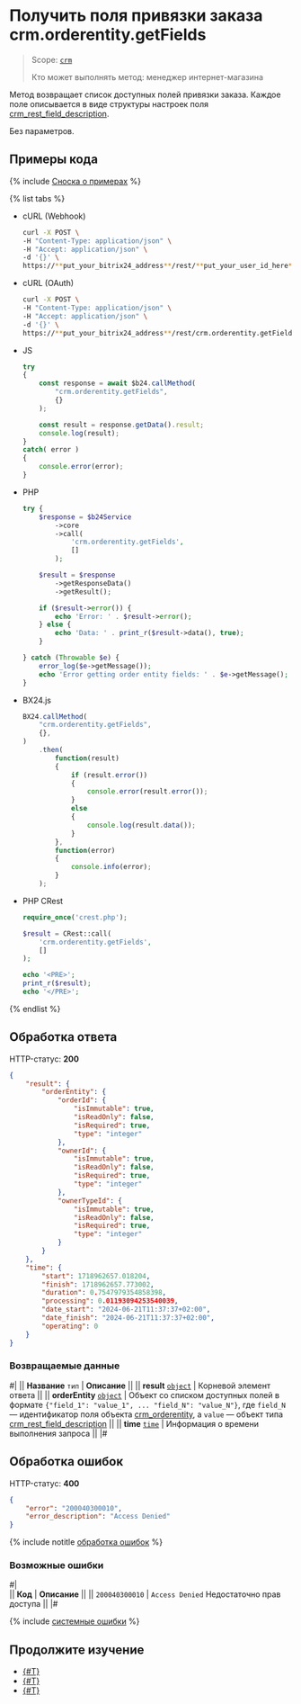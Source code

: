 # Получить поля привязки заказа crm.orderentity.getFields

> Scope: [`crm`](../../../scopes/permissions.md)
>
> Кто может выполнять метод: менеджер интернет-магазина

Метод возвращает список доступных полей привязки заказа. Каждое поле описывается в виде структуры настроек поля [crm_rest_field_description](../../data-types.md#crm_rest_field_description).

Без параметров.

## Примеры кода

{% include [Сноска о примерах](../../../../_includes/examples.md) %}

{% list tabs %}

- cURL (Webhook)

    ```bash
    curl -X POST \
    -H "Content-Type: application/json" \
    -H "Accept: application/json" \
    -d '{}' \
    https://**put_your_bitrix24_address**/rest/**put_your_user_id_here**/**put_your_webhook_here**/crm.orderentity.getFields
    ```

- cURL (OAuth)

    ```bash
    curl -X POST \
    -H "Content-Type: application/json" \
    -H "Accept: application/json" \
    -d '{}' \
    https://**put_your_bitrix24_address**/rest/crm.orderentity.getFields?auth=**put_access_token_here**
    ```

- JS


    ```js
    try
    {
    	const response = await $b24.callMethod(
    		"crm.orderentity.getFields",
    		{}
    	);
    
    	const result = response.getData().result;
    	console.log(result);
    }
    catch( error )
    {
    	console.error(error);
    }
    ```

- PHP


    ```php
    try {
        $response = $b24Service
            ->core
            ->call(
                'crm.orderentity.getFields',
                []
            );
    
        $result = $response
            ->getResponseData()
            ->getResult();
    
        if ($result->error()) {
            echo 'Error: ' . $result->error();
        } else {
            echo 'Data: ' . print_r($result->data(), true);
        }
    
    } catch (Throwable $e) {
        error_log($e->getMessage());
        echo 'Error getting order entity fields: ' . $e->getMessage();
    }
    ```

- BX24.js

    ```js
    BX24.callMethod(
        "crm.orderentity.getFields",
        {},
    )
        .then(
            function(result)
            {
                if (result.error())
                {
                    console.error(result.error());
                }
                else
                {
                    console.log(result.data());
                }
            },
            function(error)
            {
                console.info(error);
            }
        );
    ```

- PHP CRest

    ```php
    require_once('crest.php');

    $result = CRest::call(
        'crm.orderentity.getFields',
        []
    );

    echo '<PRE>';
    print_r($result);
    echo '</PRE>';
    ```

{% endlist %}

## Обработка ответа

HTTP-статус: **200**

```json
{
    "result": {
        "orderEntity": {
            "orderId": {
                "isImmutable": true,
                "isReadOnly": false,
                "isRequired": true,
                "type": "integer"
            },
            "ownerId": {
                "isImmutable": true,
                "isReadOnly": false,
                "isRequired": true,
                "type": "integer"
            },
            "ownerTypeId": {
                "isImmutable": true,
                "isReadOnly": false,
                "isRequired": true,
                "type": "integer"
            }
        }
    },
    "time": {
        "start": 1718962657.018204,
        "finish": 1718962657.773002,
        "duration": 0.7547979354858398,
        "processing": 0.01193094253540039,
        "date_start": "2024-06-21T11:37:37+02:00",
        "date_finish": "2024-06-21T11:37:37+02:00",
        "operating": 0
    }
}
```

### Возвращаемые данные

#|
|| **Название**
`тип` | **Описание** ||
|| **result**
[`object`](../../../data-types.md) | Корневой элемент ответа ||
|| **orderEntity**
[`object`](../../../data-types.md) | Объект со списком доступных полей в формате `{"field_1": "value_1", ... "field_N": "value_N"}`, где `field_N` — идентификатор поля объекта [crm_orderentity](../../data-types.md#crm_orderentity), а `value` — объект типа [crm_rest_field_description](../../data-types.md#crm_rest_field_description) ||
|| **time**
[`time`](../../../data-types.md) | Информация о времени выполнения запроса ||
|#

## Обработка ошибок

HTTP-статус: **400**

```json
{
    "error": "200040300010",
    "error_description": "Access Denied"
}
```

{% include notitle [обработка ошибок](../../../../_includes/error-info.md) %}

### Возможные ошибки

#|  
|| **Код** | **Описание** ||
|| `200040300010` | `Access Denied` 
Недостаточно прав доступа
||
|#

{% include [системные ошибки](../../../../_includes/system-errors.md) %}

## Продолжите изучение

- [{#T}](./crm-order-entity-add.md)
- [{#T}](./crm-order-entity-list.md)
- [{#T}](./crm-order-entity-delete-by-filter.md)